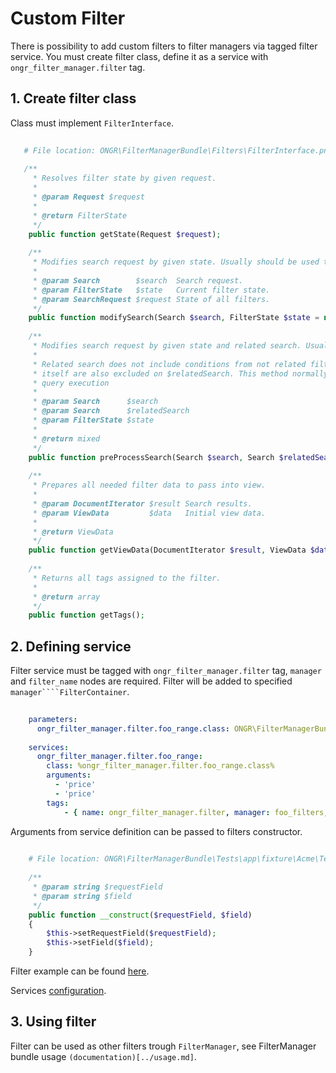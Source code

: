 # Custom Filter  

There is possibility to add custom filters to filter managers via tagged filter service.
You must create filter class, define it as a service with `ongr_filter_manager.filter` tag.
  
## 1. Create filter class  
 
Class must implement ``FilterInterface``.
  
```php
  
   # File location: ONGR\FilterManagerBundle\Filters\FilterInterface.pnp
  
   /**
     * Resolves filter state by given request.
     *
     * @param Request $request
     *
     * @return FilterState
     */
    public function getState(Request $request);
  
    /**
     * Modifies search request by given state. Usually should be used to add query or post_filter parameters.
     *
     * @param Search        $search  Search request.
     * @param FilterState   $state   Current filter state.
     * @param SearchRequest $request State of all filters.
     */
    public function modifySearch(Search $search, FilterState $state = null, SearchRequest $request = null);
  
    /**
     * Modifies search request by given state and related search. Usually is used to add aggregations into query.
     *
     * Related search does not include conditions from not related filters. Conditions made by filter
     * itself are also excluded on $relatedSearch. This method normally is called after modifySearch just before search
     * query execution
     *
     * @param Search      $search
     * @param Search      $relatedSearch
     * @param FilterState $state
     *
     * @return mixed
     */
    public function preProcessSearch(Search $search, Search $relatedSearch, FilterState $state = null);
  
    /**
     * Prepares all needed filter data to pass into view.
     *
     * @param DocumentIterator $result Search results.
     * @param ViewData         $data   Initial view data.
     *
     * @return ViewData
     */
    public function getViewData(DocumentIterator $result, ViewData $data);
  
    /**
     * Returns all tags assigned to the filter.
     *
     * @return array
     */
    public function getTags();
```
  
## 2. Defining service  

Filter service must be tagged with ``ongr_filter_manager.filter`` tag, ``manager`` and ``filter_name`` nodes are required.
Filter will be added to specified ``manager````FilterContainer``.
  
```yaml
  
    parameters:
      ongr_filter_manager.filter.foo_range.class: ONGR\FilterManagerBundle\Tests\app\fixture\Acme\TestBundle\Filters\FooRange\FooRange
  
    services:
      ongr_filter_manager.filter.foo_range:
        class: %ongr_filter_manager.filter.foo_range.class%
        arguments:
          - 'price'
          - 'price'
        tags:
            - { name: ongr_filter_manager.filter, manager: foo_filters, filter_name: foo_range }
```
Arguments from service definition can be passed to filters constructor.
  
```php
  
    # File location: ONGR\FilterManagerBundle\Tests\app\fixture\Acme\TestBundle\Filters\FooRange\FooRange.php;
  
    /**
     * @param string $requestField
     * @param string $field
     */
    public function __construct($requestField, $field)
    {  
        $this->setRequestField($requestField);
        $this->setField($field);
    }
```
  
Filter example can be found [here](https://github.com/ongr-io/FilterManagerBundle/blob/master/Tests/app/fixture/Acme/TestBundle/Filters/FooRange/FooRange.php).
  
Services [configuration](https://github.com/ongr-io/FilterManagerBundle/blob/master/Tests/app/fixture/Acme/TestBundle/Resources/config/services.yml).
  
  
## 3. Using filter  

Filter can be used as other filters trough ``FilterManager``, see FilterManager bundle usage `(documentation)[../usage.md]`.